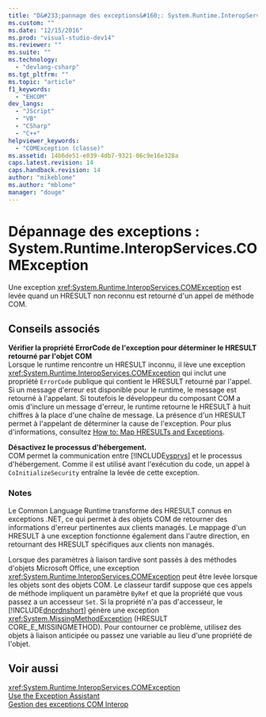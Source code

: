 ```yaml
---
title: "D&#233;pannage des exceptions&#160;: System.Runtime.InteropServices.COMException | Microsoft Docs"
ms.custom: ""
ms.date: "12/15/2016"
ms.prod: "visual-studio-dev14"
ms.reviewer: ""
ms.suite: ""
ms.technology: 
  - "devlang-csharp"
ms.tgt_pltfrm: ""
ms.topic: "article"
f1_keywords: 
  - "EHCOM"
dev_langs: 
  - "JScript"
  - "VB"
  - "CSharp"
  - "C++"
helpviewer_keywords: 
  - "COMException (classe)"
ms.assetid: 14b6de51-e039-4db7-9321-06c9e16e328a
caps.latest.revision: 14
caps.handback.revision: 14
author: "mikeblome"
ms.author: "mblome"
manager: "douge"
---
```

# D&#233;pannage des exceptions&#160;: System.Runtime.InteropServices.COMException
Une exception <xref:System.Runtime.InteropServices.COMException> est levée quand un HRESULT non reconnu est retourné d'un appel de méthode COM.  
  
## Conseils associés  
 **Vérifier la propriété ErrorCode de l'exception pour déterminer le HRESULT retourné par l'objet COM**  
 Lorsque le runtime rencontre un HRESULT inconnu, il lève une exception <xref:System.Runtime.InteropServices.COMException> qui inclut une propriété `ErrorCode` publique qui contient le HRESULT retourné par l'appel. Si un message d'erreur est disponible pour le runtime, le message est retourné à l'appelant. Si toutefois le développeur du composant COM a omis d'inclure un message d'erreur, le runtime retourne le HRESULT à huit chiffres à la place d'une chaîne de message. La présence d'un HRESULT permet à l'appelant de déterminer la cause de l'exception. Pour plus d'informations, consultez [How to: Map HRESULTs and Exceptions](../Topic/How%20to:%20Map%20HRESULTs%20and%20Exceptions.md).  
  
 **Désactivez le processus d'hébergement.**  
 COM permet la communication entre [!INCLUDE[vsprvs](../assembler/masm/includes/vsprvs_md.md)] et le processus d'hébergement. Comme il est utilisé avant l'exécution du code, un appel à `CoInitializeSecurity` entraîne la levée de cette exception.  
  
### Notes  
 Le Common Language Runtime transforme des HRESULT connus en exceptions .NET, ce qui permet à des objets COM de retourner des informations d'erreur pertinentes aux clients managés. Le mappage d'un HRESULT à une exception fonctionne également dans l'autre direction, en retournant des HRESULT spécifiques aux clients non managés.  
  
 Lorsque des paramètres à liaison tardive sont passés à des méthodes d'objets Microsoft Office, une exception <xref:System.Runtime.InteropServices.COMException> peut être levée lorsque les objets sont des objets COM. Le classeur tardif suppose que ces appels de méthode impliquent un paramètre `ByRef` et que la propriété que vous passez a un accesseur `Set`. Si la propriété n'a pas d'accesseur, le [!INCLUDE[dnprdnshort](../error-messages/tool-errors/includes/dnprdnshort_md.md)] génère une exception <xref:System.MissingMethodException> \(HRESULT CORE\_E\_MISSINGMETHOD\). Pour contourner ce problème, utilisez des objets à liaison anticipée ou passez une variable au lieu d'une propriété de l'objet.  
  
## Voir aussi  
 <xref:System.Runtime.InteropServices.COMException>   
 [Use the Exception Assistant](../Topic/How%20to:%20Use%20the%20Exception%20Assistant.md)   
 [Gestion des exceptions COM Interop](../Topic/Handling%20COM%20Interop%20Exceptions.md)
